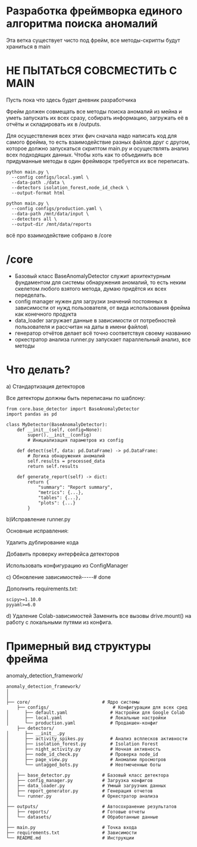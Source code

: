 # Разработка фреймворка единого алгоритма поиска аномалий

Эта ветка существует чисто под фрейм, все методы-скрипты будут храниться в main

# НЕ ПЫТАТЬСЯ СОВСМЕСТИТЬ C MAIN

Пусть пока что здесь будет дневник разработчика

Фрейм должен совмещать все методы поиска аномалий из мейна и уметь запускать их всех сразу, собирать информацию, загружать её в отчёты и складировать их в /outputs. 

Для осуществления всех этих фич сначала надо написать код для самого фрейма, то есть взаимодействие разных файлов друг с другом, которое должно запускаться скриптом main.py и осуществлять анализ всех подходящих данных.
Чтобы хоть как то объединить все придуманные методы в один фреймворк требуется их все переписать.

```
python main.py \
  --config configs/local.yaml \
  --data-path ./data \
  --detectors isolation_forest,node_id_check \
  --output-format html
```

```
python main.py \
  --config configs/production.yaml \
  --data-path /mnt/data/input \
  --detectors all \
  --output-dir /mnt/data/reports
```
всё про взаимодействие собрано в /core
 # /core
  - Базовый класс BaseAnomalyDetector служит архитектурным фундаментом для системы обнаружения аномалий, то есть неким скелетом любого взятого метода, думаю придётся их всех переделать.
  - config manager нужен для загрузки значений постоянных в зависимости от нужд пользователя, от вида использования фрейма как конечного продукта
  - data_loader загружает данные в зависимости от потребностей пользователя и рассчитан на даты в имени файлов\
  - генератор отчётов делает всё точно соответствуя своему названию
  - оркестратор анализа runner.py запускает параллельный анализ, все методы
# Что делать?

a) Стандартизация детекторов

Все детекторы должны быть переписаны по шаблону:

```
from core.base_detector import BaseAnomalyDetector
import pandas as pd

class MyDetector(BaseAnomalyDetector):
    def __init__(self, config=None):
        super().__init__(config)
        # Инициализация параметров из config
        
    def detect(self, data: pd.DataFrame) -> pd.DataFrame:
        # Логика обнаружения аномалий
        self.results = processed_data
        return self.results
        
    def generate_report(self) -> dict:
        return {
            "summary": "Report summary",
            "metrics": {...},
            "tables": {...},
            "plots": {...}
        }
 ```
b)Исправление runner.py

Основные исправления:

Удалить дублирование кода

Добавить проверку интерфейса детекторов

Использовать конфигурацию из ConfigManager

c) Обновление зависимостей-----# done

Дополнить requirements.txt:
```
scipy>=1.10.0
pyyaml>=6.0
```
d) Удаление Colab-зависимостей
Заменить все вызовы drive.mount() на работу с локальными путями из конфига.

 # Примерный вид структуры фрейма

anomaly_detection_framework/

```│
anomaly_detection_framework/
│
│
├── core/                           # Ядро системы
    ├── configs/                        # Конфигурации для всех сред
│      ├── default.yaml                # Настройки для Google Colab
│      ├── local.yaml                  # Локальные настройки
│      └── production.yaml             # Продакшен-конфиг
    ├── detectors/              
│      ├── __init__.py
│      ├── activity_spikes.py          # Анализ всплесков активности
│      ├── isolation_forest.py         # Isolation Forest
│      ├── night_activity.py           # Ночная активность
│      ├── node_id_check.py            # Проверка node_id
│      ├── page_view.py                # Аномалии просмотров
│      └── untagged_bots.py            # Неотмеченные боты
│
│   ├── base_detector.py            # Базовый класс детектора
│   ├── config_manager.py           # Загрузка конфигов
│   ├── data_loader.py              # Умный загрузчик данных
│   ├── report_generator.py         # Генерация отчетов
│   └── runner.py                   # Оркестратор анализа
│
├── outputs/                        # Автосохранение результатов
│   ├── reports/                    # Готовые отчеты
│   └── datasets/                   # Обработанные данные
│
├── main.py                         # Точка входа
├── requirements.txt                # Зависимости
└── README.md                       # Инструкции
```
